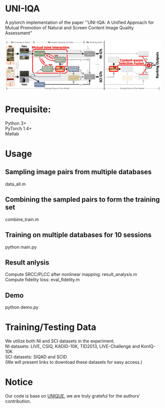 # UNI-IQA
A pytorch implementation of the paper ''UNI-IQA: A Unified Approach for Mutual Promotion of Natural and Screen Content Image Quality Assessment"

![image](https://github.com/democode123/UNI-IQA/blob/main/pipeline.png)

# Prequisite:
Python 3+  
PyTorch 1.4+  
Matlab  

# Usage
## Sampling image pairs from multiple databases
data_all.m  
## Combining the sampled pairs to form the training set
combine_train.m  
## Training on multiple databases for 10 sessions
python main.py
## Result anlysis
Compute SRCC/PLCC after nonlinear mapping: result_analysis.m  
Compute fidelity loss: eval_fidelity.m
## Demo 
python demo.py

# Training/Testing Data
We utilize both NI and SCI datasets in the experiment.  
NI datasets: LIVE, CSIQ, KADID-10K, TID2013, LIVE-Challenge and KonIQ-
10K    
SCI datasets: SIQAD and SCID   
(We will present links to download these datasets for easy access.)


# Notice
Our code is base on <a href="https://github.com/zwx8981/UNIQUE">UNIQUE</a>, we are truly grateful
for the authors' contribution.
